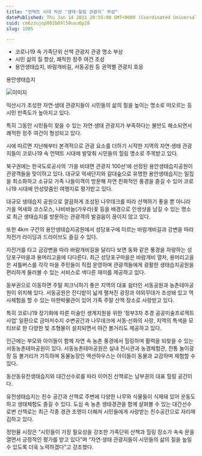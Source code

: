```yaml
---
title: "언택트 시대 익산 ‘생태·힐링 관광지’ 부상"
datePublished: Thu Jan 14 2021 20:55:00 GMT+0000 (Coordinated Universal Time)
cuid: cm6zzujop002b09l50uvu6p28
slug: 1085

---
```



- 코로나19 속 가족단위 산책 관광지 관광 명소 부상
- 시민 삶의 질 향상, 쾌적한 정주 여건 조성
- 용안생태습지, 바람개비길, 서동공원 등 권역별 관광지 호응

용안생태습지

![이미지](https://cdn.hashnode.com/res/hashnode/image/upload/v1739248830580/202a3d9c-07b8-4a40-9b76-88e0421744b6.jpeg)

익산시가 조성한 자연·생태 관광지들이 시민들의 삶의 질을 높이는 명소로 떠오르는 등 시민 만족도가 높아지고 있다.

특히 그동안 시민들이 찾을 수 있는 자연·생태 관광지가 부족하다는 불만도 해소되면서 쾌적한 정주 여건이 형성되고 있다.

시에 따르면 지난해부터 본격적으로 관광 요소를 더하기 시작한 지역의 자연·생태 관광지들이 코로나19 속 언택트 시대에 발맞춰 시민들의 힐링 명소로 주목받고 있다.

북구권에는 한국도로공사의 ‘가을 비대면 관광지 100선’에 선정된 용안생태습지공원이 관광객들을 맞이하고 있다. 대규모 억새단지와 갈대숲으로 유명한 용안생태습지는 밀집을 최소화하고 소규모 가족 나들이객이 방문해 자연 친화적인 풍경을 즐길 수 있어 코로나19 시대에 안성맞춤인 여행지로 평가받고 있다.

대규모 생태습지 공원으로 깔끔하게 조성된 나무데크를 따라 산책하기 좋을 뿐 아니라 가을 억새와 코스모스, 나비바늘(가우라)꽃 등을 배경으로 인생샷을 남길 수 있는 명소로 최근 생태습지를 방문하는 관광객의 발걸음이 끊이지 않고 있다.

또한 4km 구간의 용안생태습지공원에서 성당포구에 이르는 바람개비길과 강변을 따라 자전거 라이딩과 드라이브도 즐길 수 있다.

자전거를 타고 금강변을 따라 바람개비길을 달리다 보면 동화 같은 풍경을 자랑하는 성당포구마을과 용머리고을에 다다른다. 최근 성당포구마을은 바람개비 열차, 용머리고을은 셔틀버스를 각각 마을 주민들이 직접 운영하며 관광객들에게 광활한 생태습지공원을 편리하게 둘러볼 수 있는 서비스로 색다른 재미를 제공하고 있다.

동부권으로 이동하면 주말 피크닉하기 좋은 지역의 대표 쉼터인 서동공원과 농촌테마공원이 위치해 있다. 서동공원은 잔디밭이 넓게 펼쳐진 광장과 야외무대가 조성돼 있고 역사체험을 할 수 있는 마한박물관이 있어 가족 주말 산책 장소로 사랑받고 있다.

특히 코로나19 장기화에 따른 미술인 생계지원을 위한 ‘정부3차 추경 공공미술프로젝트사업’ 일환으로 금마저수지 수변공간과 나무데크에 서동·선화의 사랑, 지역의 특색을 모티브로 한 다양한 빛 조형물이 설치되면서 야간 볼거리도 제공하고 있다.

인근에는 부모와 아이들이 함께 자연 속 농촌 풍경에서 힐링하며 활력을 되찾을 수 있는 서동농촌테마공원이 있다. 서동농촌테마공원은 실내 전시관과 농경체험관, 전통 놀이광장 등 볼거리가 가득하며 동물농장인 액션하우스는 아이들이 동물과 교감하며 체험할 수 있다.

동산동유천생태습지와 대간선수로를 따라 이어진 산책로는 남부권의 대표 힐링 공간이다.

유천생태습지는 친수 공간과 산책로 주변에 다양한 나무와 식물들이 식재돼 있어 운동도 하고 생태체험도 즐길 수 있다. 도심 속 농촌 생태경관을 함께 살펴볼 수 있는 대간선수로변 산책로는 최근 각종 경관 조명이 더해져 시민들에게 사랑받는 친수공간으로 자리매김하고 있다.

정헌율 시장은 “시민들이 가장 필요성을 강조한 가족단위 산책과 힐링 장소가 속속 문을 열면서 긍정적인 평가를 받고 있다”며 “자연·생태 관광지들이 시민들의 삶의 질을 높일 수 있도록 더욱 노력하겠다”고 강조했다.